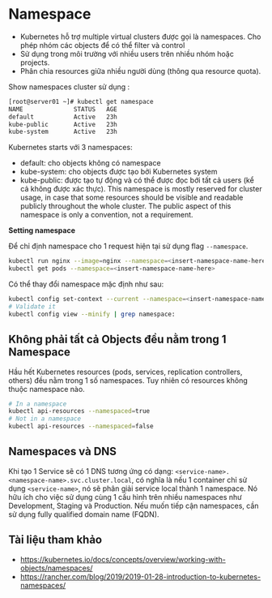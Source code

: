 # Namespace
- Kubernetes hỗ trợ multiple virtual clusters được gọi là namespaces. Cho phép nhóm các objects để có thể filter và control
- Sử dụng trong môi trường với nhiều users trên nhiều nhóm hoặc projects.
- Phân chia resources giữa nhiều người dùng (thông qua resource quota).

Show namespaces cluster sử dụng :
```sh
[root@server01 ~]# kubectl get namespace
NAME              STATUS   AGE
default           Active   23h
kube-public       Active   23h
kube-system       Active   23h
```
Kubernetes starts với 3 namespaces: 
- default: cho objects không có namespace
- kube-system: cho objects được tạo bởi Kubernetes system
- kube-public: được tạo tự động và có thể được đọc bới tất cả users (kể cả không được xác thực). This namespace is mostly reserved for cluster usage, in case that some resources should be visible and readable publicly throughout the whole cluster. The public aspect of this namespace is only a convention, not a requirement.

**Setting namespace**

Để chỉ định namespace cho 1 request hiện tại sử dụng flag `--namespace`.
```sh
kubectl run nginx --image=nginx --namespace=<insert-namespace-name-here>
kubectl get pods --namespace=<insert-namespace-name-here>
```
Có thể thay đổi namespace mặc định như sau:
```sh
kubectl config set-context --current --namespace=<insert-namespace-name-here>
# Validate it
kubectl config view --minify | grep namespace:
```
## Không phải tất cả Objects đều nằm trong 1 Namespace

Hầu hết Kubernetes resources (pods, services, replication controllers, others) đều nằm trong 1 số namespaces. Tuy nhiên có resources không thuộc namespace nào.
```sh
# In a namespace
kubectl api-resources --namespaced=true
# Not in a namespace
kubectl api-resources --namespaced=false
```
## Namespaces và DNS

Khi tạo 1 Service sẽ có 1 DNS tương ứng có dạng: `<service-name>.<namespace-name>.svc.cluster.local`, có nghĩa là nếu 1 container chỉ sử dụng `<service-name>`, nó sẽ phân giải service local thành 1 namespace. Nó hữu ích cho việc sử dụng cùng 1 cấu hình trên nhiều namespaces như Development, Staging và Production. Nếu muốn tiếp cận namespaces, cần sử dụng fully qualified domain name (FQDN).

## Tài liệu tham khảo
- https://kubernetes.io/docs/concepts/overview/working-with-objects/namespaces/
- https://rancher.com/blog/2019/2019-01-28-introduction-to-kubernetes-namespaces/
